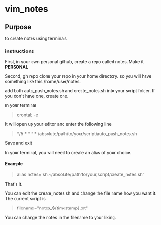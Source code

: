 # vim_notes
## Purpose
to create notes using terminals

### instructions

First, in your own personal github, create a repo called notes. Make it **PERSONAL**

Second, gh repo clone your repo in your home directory. so you will have something like this /home/user/notes. 

add both auto_push_notes.sh and create_notes.sh into your script folder. If you don't have one, create one.

In your terminal

> crontab -e

It will open up your editor and enter the following line

> */5 * * * * /absolute/path/to/your/script/auto_push_notes.sh

Save and exit

In your terminal, you will need to create an alias of your choice. 

#### Example

> alias notes='sh ~/absolute/path/to/your/script/create_notes.sh'

That's it.

You can edit the create_notes.sh and change the file name how you want it.
The current script is 

> filename="notes_${timestamp}.txt"

You can change the notes in the filename  to your liking.
